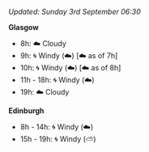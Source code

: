 *Updated: Sunday 3rd September 06:30*

**Glasgow**

* 8h: :cloud: Cloudy
* 9h: :cyclone: Windy (:cloud:) [:cloud: as of 7h]
* 10h: :cyclone: Windy (:cloud:) [:cloud: as of 8h]
* 11h - 18h: :cyclone: Windy (:cloud:)
* 19h: :cloud: Cloudy

**Edinburgh**

* 8h - 14h: :cyclone: Windy (:cloud:)
* 15h - 19h: :cyclone: Windy (:partly_sunny:)
